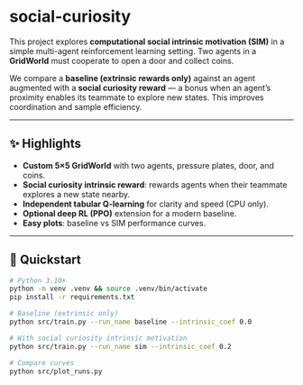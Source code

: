 # social-curiosity

This project explores **computational social intrinsic motivation (SIM)** in a simple multi-agent reinforcement learning setting. Two agents in a **GridWorld** must cooperate to open a door and collect coins.  

We compare a **baseline (extrinsic rewards only)** against an agent augmented with a **social curiosity reward** — a bonus when an agent’s proximity enables its teammate to explore new states. This improves coordination and sample efficiency.  

---

## ✨ Highlights
- **Custom 5×5 GridWorld** with two agents, pressure plates, door, and coins.  
- **Social curiosity intrinsic reward**: rewards agents when their teammate explores a new state nearby.  
- **Independent tabular Q-learning** for clarity and speed (CPU only).  
- **Optional deep RL (PPO)** extension for a modern baseline.  
- **Easy plots**: baseline vs SIM performance curves.  

---

## 🚀 Quickstart
```bash
# Python 3.10+
python -m venv .venv && source .venv/bin/activate
pip install -r requirements.txt

# Baseline (extrinsic only)
python src/train.py --run_name baseline --intrinsic_coef 0.0

# With social curiosity intrinsic motivation
python src/train.py --run_name sim --intrinsic_coef 0.2

# Compare curves
python src/plot_runs.py
